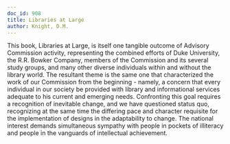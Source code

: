 ```yaml
---
doc_id: 908
title: Libraries at Large
author: Knight, D.M.
---
```


This book, Libraries at Large, is itself one tangible outcome of Advisory 
Commission activity, representing the combined efforts of Duke University,
the R.R. Bowker Company, members of the Commission and its several study
groups, and many other diverse individuals within and without the library
world.  The resultant theme is the same one that characterized the work of
our Commission from the beginning - namely, a concern that every individual
in our society be provided with library and informational services adequate
to his current and emerging needs.  Confronting this goal requires a
recognition of inevitable change, and we have questioned status quo, 
recognizing at the same time the differing pace and character requisite
for the implementation of designs in the adaptability to change.  The
national interest demands simultaneous sympathy with people in pockets of
illiteracy and people in the vanguards of intellectual achievement.